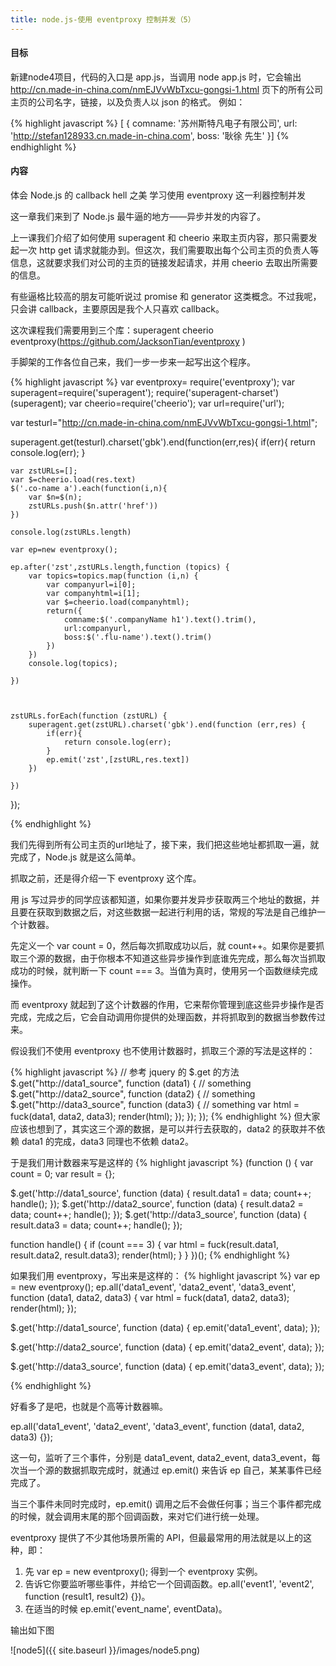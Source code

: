 ```yaml
---
title: node.js-使用 eventproxy 控制并发（5）
---
```


#### 目标
新建node4项目，代码的入口是 app.js，当调用 node app.js 时，它会输出 http://cn.made-in-china.com/nmEJVvWbTxcu-gongsi-1.html 页下的所有公司主页的公司名字，链接，以及负责人以 json 的格式。
例如：

{% highlight javascript %}
[ { comname: '苏州斯特凡电子有限公司',
    url: 'http://stefan128933.cn.made-in-china.com',
    boss: '耿徐 先生' }]
{% endhighlight %}

#### 内容
体会 Node.js 的 callback hell 之美
学习使用 eventproxy 这一利器控制并发

这一章我们来到了 Node.js 最牛逼的地方——异步并发的内容了。

上一课我们介绍了如何使用 superagent 和 cheerio 来取主页内容，那只需要发起一次 http get 请求就能办到。但这次，我们需要取出每个公司主页的负责人等信息，这就要求我们对公司的主页的链接发起请求，并用 cheerio 去取出所需要的信息。

有些逼格比较高的朋友可能听说过 promise 和 generator 这类概念。不过我呢，只会讲 callback，主要原因是我个人只喜欢 callback。

这次课程我们需要用到三个库：superagent cheerio eventproxy(https://github.com/JacksonTian/eventproxy )

手脚架的工作各位自己来，我们一步一步来一起写出这个程序。

{% highlight javascript %}
var eventproxy= require('eventproxy');
var superagent=require('superagent');
require('superagent-charset')(superagent);
var cheerio=require('cheerio');
var url=require('url');

var testurl="http://cn.made-in-china.com/nmEJVvWbTxcu-gongsi-1.html";

superagent.get(testurl).charset('gbk').end(function(err,res){
    if(err){
        return console.log(err);
    }

    var zstURLs=[];
    var $=cheerio.load(res.text)
    $('.co-name a').each(function(i,n){
        var $n=$(n);
        zstURLs.push($n.attr('href'))
    })

    console.log(zstURLs.length)

    var ep=new eventproxy();

    ep.after('zst',zstURLs.length,function (topics) {
        var topics=topics.map(function (i,n) {
            var companyurl=i[0];
            var companyhtml=i[1];
            var $=cheerio.load(companyhtml);
            return({
                comname:$('.companyName h1').text().trim(),
                url:companyurl,
                boss:$('.flu-name').text().trim()
            })
        })
        console.log(topics);

    })



    zstURLs.forEach(function (zstURL) {
        superagent.get(zstURL).charset('gbk').end(function (err,res) {
            if(err){
                return console.log(err);
            }
            ep.emit('zst',[zstURL,res.text])
        })

    })

});

{% endhighlight %}

我们先得到所有公司主页的url地址了，接下来，我们把这些地址都抓取一遍，就完成了，Node.js 就是这么简单。

抓取之前，还是得介绍一下 eventproxy 这个库。

用 js 写过异步的同学应该都知道，如果你要并发异步获取两三个地址的数据，并且要在获取到数据之后，对这些数据一起进行利用的话，常规的写法是自己维护一个计数器。

先定义一个 var count = 0，然后每次抓取成功以后，就 count++。如果你是要抓取三个源的数据，由于你根本不知道这些异步操作到底谁先完成，那么每次当抓取成功的时候，就判断一下 count === 3。当值为真时，使用另一个函数继续完成操作。

而 eventproxy 就起到了这个计数器的作用，它来帮你管理到底这些异步操作是否完成，完成之后，它会自动调用你提供的处理函数，并将抓取到的数据当参数传过来。

假设我们不使用 eventproxy 也不使用计数器时，抓取三个源的写法是这样的：

{% highlight javascript %}
// 参考 jquery 的 $.get 的方法
$.get("http://data1_source", function (data1) {
  // something
  $.get("http://data2_source", function (data2) {
    // something
    $.get("http://data3_source", function (data3) {
      // something
      var html = fuck(data1, data2, data3);
      render(html);
    });
  });
});
{% endhighlight %}
但大家应该也想到了，其实这三个源的数据，是可以并行去获取的，data2 的获取并不依赖 data1 的完成，data3 同理也不依赖 data2。

于是我们用计数器来写是这样的
{% highlight javascript %}
(function () {
  var count = 0;
  var result = {};

  $.get('http://data1_source', function (data) {
    result.data1 = data;
    count++;
    handle();
    });
  $.get('http://data2_source', function (data) {
    result.data2 = data;
    count++;
    handle();
    });
  $.get('http://data3_source', function (data) {
    result.data3 = data;
    count++;
    handle();
    });

  function handle() {
    if (count === 3) {
      var html = fuck(result.data1, result.data2, result.data3);
      render(html);
    }
  }
})();
{% endhighlight %}

如果我们用 eventproxy，写出来是这样的：
{% highlight javascript %}
var ep = new eventproxy();
ep.all('data1_event', 'data2_event', 'data3_event', function (data1, data2, data3) {
  var html = fuck(data1, data2, data3);
  render(html);
});

$.get('http://data1_source', function (data) {
  ep.emit('data1_event', data);
  });

$.get('http://data2_source', function (data) {
  ep.emit('data2_event', data);
  });

$.get('http://data3_source', function (data) {
  ep.emit('data3_event', data);
  });

{% endhighlight %}

好看多了是吧，也就是个高等计数器嘛。

ep.all('data1_event', 'data2_event', 'data3_event', function (data1, data2, data3) {});

这一句，监听了三个事件，分别是 data1_event, data2_event, data3_event，每次当一个源的数据抓取完成时，就通过 ep.emit() 来告诉 ep 自己，某某事件已经完成了。

当三个事件未同时完成时，ep.emit() 调用之后不会做任何事；当三个事件都完成的时候，就会调用末尾的那个回调函数，来对它们进行统一处理。

eventproxy 提供了不少其他场景所需的 API，但最最常用的用法就是以上的这种，即：

1. 先 var ep = new eventproxy(); 得到一个 eventproxy 实例。
1. 告诉它你要监听哪些事件，并给它一个回调函数。ep.all('event1', 'event2', function (result1, result2) {})。
1. 在适当的时候 ep.emit('event_name', eventData)。

输出如下图

![node5]({{ site.baseurl }}/images/node5.png)